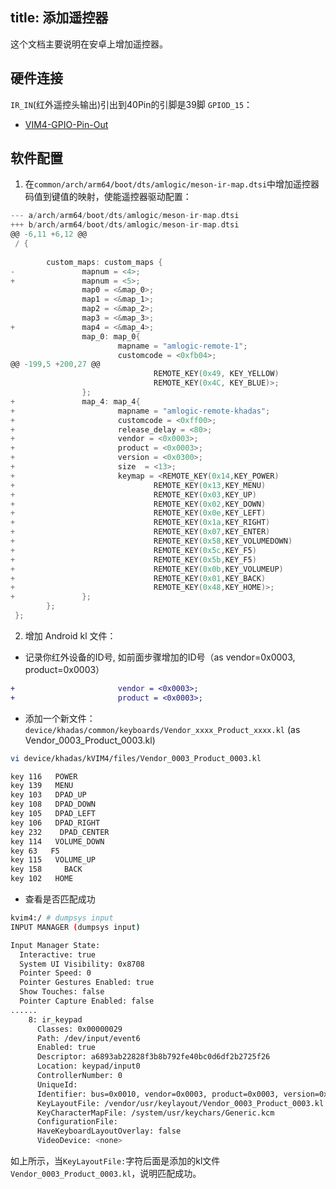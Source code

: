 title: 添加遥控器
---


这个文档主要说明在安卓上增加遥控器。


## 硬件连接
`IR_IN`(红外遥控头输出)引出到40Pin的引脚是39脚 `GPIOD_15`：

* [VIM4-GPIO-Pin-Out](/android/zh-cn/vim4/Interfaces#GPIO-Pinout)

## 软件配置
1. 在`common/arch/arm64/boot/dts/amlogic/meson-ir-map.dtsi`中增加遥控器码值到键值的映射，使能遥控器驱动配置：

```c
--- a/arch/arm64/boot/dts/amlogic/meson-ir-map.dtsi
+++ b/arch/arm64/boot/dts/amlogic/meson-ir-map.dtsi
@@ -6,11 +6,12 @@
 / {
 
        custom_maps: custom_maps {
-               mapnum = <4>;
+               mapnum = <5>;
                map0 = <&map_0>;
                map1 = <&map_1>;
                map2 = <&map_2>;
                map3 = <&map_3>;
+               map4 = <&map_4>;
                map_0: map_0{
                        mapname = "amlogic-remote-1";
                        customcode = <0xfb04>;
@@ -199,5 +200,27 @@
                                REMOTE_KEY(0x49, KEY_YELLOW)
                                REMOTE_KEY(0x4C, KEY_BLUE)>;
                };
+               map_4: map_4{
+                       mapname = "amlogic-remote-khadas";
+                       customcode = <0xff00>;
+                       release_delay = <80>;
+                       vendor = <0x0003>;
+                       product = <0x0003>;
+                       version = <0x0300>;
+                       size  = <13>;
+                       keymap = <REMOTE_KEY(0x14,KEY_POWER)
+                               REMOTE_KEY(0x13,KEY_MENU)
+                               REMOTE_KEY(0x03,KEY_UP)
+                               REMOTE_KEY(0x02,KEY_DOWN)
+                               REMOTE_KEY(0x0e,KEY_LEFT)
+                               REMOTE_KEY(0x1a,KEY_RIGHT)
+                               REMOTE_KEY(0x07,KEY_ENTER)
+                               REMOTE_KEY(0x58,KEY_VOLUMEDOWN)
+                               REMOTE_KEY(0x5c,KEY_F5)
+                               REMOTE_KEY(0x5b,KEY_F5)
+                               REMOTE_KEY(0x0b,KEY_VOLUMEUP)
+                               REMOTE_KEY(0x01,KEY_BACK)
+                               REMOTE_KEY(0x48,KEY_HOME)>;
+               };
        };
 };
```

2. 增加 Android kl 文件：

* 记录你红外设备的ID号, 如前面步骤增加的ID号（as vendor=0x0003, product=0x0003）
```diff
+                       vendor = <0x0003>;
+                       product = <0x0003>;
```

* 添加一个新文件：`device/khadas/common/keyboards/Vendor_xxxx_Product_xxxx.kl` (as Vendor_0003_Product_0003.kl)

```sh
vi device/khadas/kVIM4/files/Vendor_0003_Product_0003.kl
```
```sh
key 116   POWER
key 139   MENU
key 103   DPAD_UP
key 108   DPAD_DOWN
key 105   DPAD_LEFT
key 106   DPAD_RIGHT
key 232    DPAD_CENTER
key 114   VOLUME_DOWN
key 63   F5
key 115   VOLUME_UP
key 158     BACK
key 102   HOME
```

* 查看是否匹配成功
```sh
kvim4:/ # dumpsys input
INPUT MANAGER (dumpsys input)

Input Manager State:
  Interactive: true
  System UI Visibility: 0x8708
  Pointer Speed: 0
  Pointer Gestures Enabled: true
  Show Touches: false
  Pointer Capture Enabled: false
......
    8: ir_keypad
      Classes: 0x00000029
      Path: /dev/input/event6
      Enabled: true
      Descriptor: a6893ab22828f3b8b792fe40bc0d6df2b2725f26
      Location: keypad/input0
      ControllerNumber: 0
      UniqueId:
      Identifier: bus=0x0010, vendor=0x0003, product=0x0003, version=0x0300
      KeyLayoutFile: /vendor/usr/keylayout/Vendor_0003_Product_0003.kl
      KeyCharacterMapFile: /system/usr/keychars/Generic.kcm
      ConfigurationFile:
      HaveKeyboardLayoutOverlay: false
      VideoDevice: <none>  
```
如上所示，当`KeyLayoutFile:`字符后面是添加的kl文件 `Vendor_0003_Product_0003.kl`，说明匹配成功。
